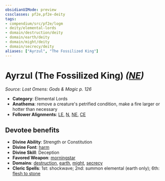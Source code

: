 ```yaml
---
obsidianUIMode: preview
cssclasses: pf2e,pf2e-deity
tags:
- compendium/src/pf2e/logm
- deity/elemental-lords
- domain/destruction/deity
- domain/earth/deity
- domain/might/deity
- domain/secrecy/deity
aliases: ["Ayrzul", "The Fossilized King"]
---
```

# Ayrzul (The Fossilized King) *([NE](rules/traits/ne-b1.md "Neutral Evil Alignment Trait"))*  
*Source: Lost Omens: Gods & Magic p. 126*  

- **Category**: Elemental Lords
- **Anathema**: remove a creature's petrified condition, make a fire larger or hotter than necessary
- **Follower Alignments**: [LE](rules/traits/le-b1.md "Lawful Evil Alignment Trait"), [N](rules/traits/n-b1.md "Neutral Alignment Trait"), [NE](rules/traits/ne-b1.md "Neutral Evil Alignment Trait"), [CE](rules/traits/ce-b1.md "Chaotic Evil Alignment Trait")

## Devotee benefits

- **Divine Ability**: Strength or Constitution
- **Divine Font**: [harm](compendium/spells/harm.md)
- **Divine Skill**: Deception
- **Favored Weapon**: [morningstar](compendium/equipment/items/morningstar.md)
- **Domains**: [destruction](compendium/setting/domains.md#Destruction), [earth](compendium/setting/domains.md#Earth), [might](compendium/setting/domains.md#Might), [secrecy](compendium/setting/domains.md#Secrecy)
- **Cleric Spells**: 1st: shockwave; 2nd: summon elemental (earth only); 6th: [flesh to stone](compendium/spells/flesh-to-stone.md)